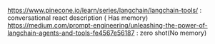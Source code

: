 https://www.pinecone.io/learn/series/langchain/langchain-tools/ : conversational react description ( Has memory)
https://medium.com/prompt-engineering/unleashing-the-power-of-langchain-agents-and-tools-fe4567e56187 : zero shot(No memory)
